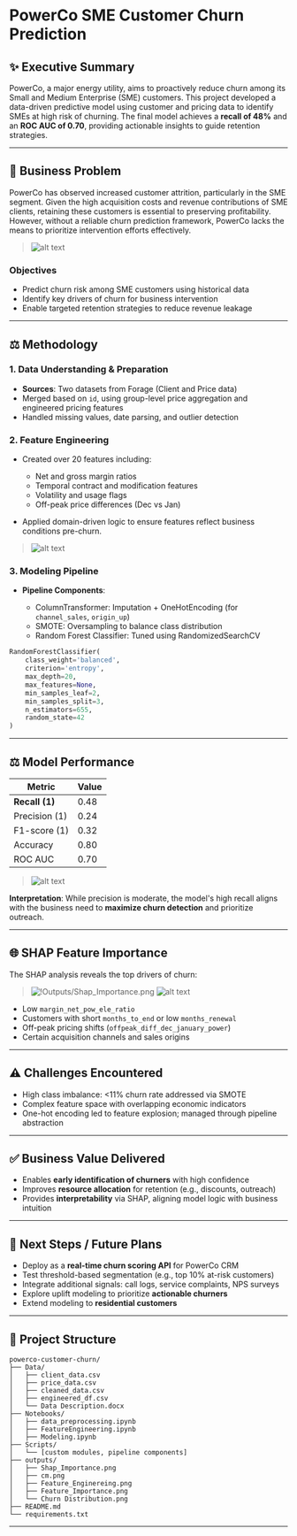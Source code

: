 # PowerCo SME Customer Churn Prediction

## ✨ Executive Summary

PowerCo, a major energy utility, aims to proactively reduce churn among its Small and Medium Enterprise (SME) customers. This project developed a data-driven predictive model using customer and pricing data to identify SMEs at high risk of churning. The final model achieves a **recall of 48%** and an **ROC AUC of 0.70**, providing actionable insights to guide retention strategies.

---

## 🔎 Business Problem

PowerCo has observed increased customer attrition, particularly in the SME segment. Given the high acquisition costs and revenue contributions of SME clients, retaining these customers is essential to preserving profitability. However, without a reliable churn prediction framework, PowerCo lacks the means to prioritize intervention efforts effectively.
> ![alt text](<Outputs/Churn Distribution.png>)

### Objectives

* Predict churn risk among SME customers using historical data
* Identify key drivers of churn for business intervention
* Enable targeted retention strategies to reduce revenue leakage

---

## ⚖️ Methodology

### 1. **Data Understanding & Preparation**

* **Sources**: Two datasets from Forage (Client and Price data)
* Merged based on `id`, using group-level price aggregation and engineered pricing features
* Handled missing values, date parsing, and outlier detection

### 2. **Feature Engineering**

* Created over 20 features including:

  * Net and gross margin ratios
  * Temporal contract and modification features
  * Volatility and usage flags
  * Off-peak price differences (Dec vs Jan)
* Applied domain-driven logic to ensure features reflect business conditions pre-churn.
>![alt text](Outputs/Feature_Enginereing.png)

### 3. **Modeling Pipeline**

* **Pipeline Components**:

  * ColumnTransformer: Imputation + OneHotEncoding (for `channel_sales`, `origin_up`)
  * SMOTE: Oversampling to balance class distribution
  * Random Forest Classifier: Tuned using RandomizedSearchCV

```python
RandomForestClassifier(
    class_weight='balanced',
    criterion='entropy',
    max_depth=20,
    max_features=None,
    min_samples_leaf=2,
    min_samples_split=3,
    n_estimators=655,
    random_state=42
)
```

---

## ⚖️ Model Performance

| Metric         | Value |
| -------------- | ----- |
| **Recall (1)** | 0.48  |
| Precision (1)  | 0.24  |
| F1-score (1)   | 0.32  |
| Accuracy       | 0.80  |
| ROC AUC        | 0.70  |

>![alt text](Outputs/cm.png)

**Interpretation**: While precision is moderate, the model's high recall aligns with the business need to **maximize churn detection** and prioritize outreach.

---

## 🌐 SHAP Feature Importance

The SHAP analysis reveals the top drivers of churn:

>![!Outputs/Shap_Importance.png](Outputs/Shap_Importance.png)
>![alt text](Outputs/Feature_Importance.png)

* Low `margin_net_pow_ele_ratio`
* Customers with short `months_to_end` or low `months_renewal`
* Off-peak pricing shifts (`offpeak_diff_dec_january_power`)
* Certain acquisition channels and sales origins

---

## ⚠️ Challenges Encountered

* High class imbalance: <11% churn rate addressed via SMOTE
* Complex feature space with overlapping economic indicators
* One-hot encoding led to feature explosion; managed through pipeline abstraction

---

## ✅ Business Value Delivered

* Enables **early identification of churners** with high confidence
* Improves **resource allocation** for retention (e.g., discounts, outreach)
* Provides **interpretability** via SHAP, aligning model logic with business intuition

---

## 🤖 Next Steps / Future Plans

* Deploy as a **real-time churn scoring API** for PowerCo CRM
* Test threshold-based segmentation (e.g., top 10% at-risk customers)
* Integrate additional signals: call logs, service complaints, NPS surveys
* Explore uplift modeling to prioritize **actionable churners**
* Extend modeling to **residential customers**

---

## 📃 Project Structure

```text
powerco-customer-churn/
├── Data/
│   ├── client_data.csv
│   ├── price_data.csv
│   ├── cleaned_data.csv
│   ├── engineered_df.csv
│   └── Data Description.docx
├── Notebooks/
│   ├── data_preprocessing.ipynb
│   ├── FeatureEngineering.ipynb
│   ├── Modeling.ipynb
├── Scripts/
│   └── [custom modules, pipeline components]
├── outputs/
│   ├── Shap_Importance.png
│   ├── cm.png
│   ├── Feature_Enginereing.png
│   ├── Feature_Importance.png
│   └── Churn Distribution.png
├── README.md
└── requirements.txt
```

---


